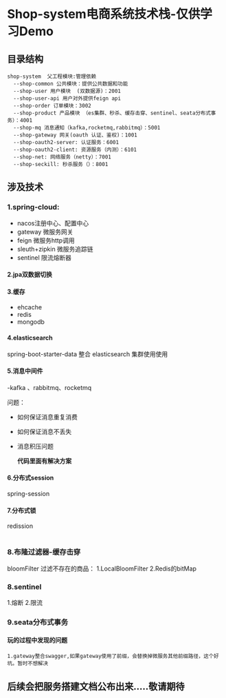 # Shop-system电商系统技术栈-仅供学习Demo
## 目录结构

```
shop-system  父工程模块:管理依赖
  --shop-common 公共模块：提供公共数据和功能
  --shop-user 用户模块  (双数据源)：2001
  --shop-user-api 用户对外提供feign api
  --shop-order 订单模块：3002
  --shop-product 产品模块 （es集群、秒杀、缓存击穿、sentinel、seata分布式事务）：4001
  --shop-mq 消息通知（kafka,rocketmq,rabbitmq）：5001
  --shop-gateway 网关(oauth 认证、鉴权)：1001
  --shop-oauth2-server: 认证服务：6001
  --shop-oauth2-client: 资源服务（内测）：6101
  --shop-net: 网络服务（netty）：7001
  --shop-seckill: 秒杀服务（）：8001
```

## 涉及技术

### 1.spring-cloud:

- nacos注册中心、配置中心
- gateway 微服务网关
- feign  微服务http调用
- sleuth+zipkin 微服务追踪链
- sentinel 限流熔断器

#### 2.jpa双数据切换

#### 3.缓存

- ehcache 
- redis
- mongodb

#### 4.elasticsearch 

spring-boot-starter-data 整合 elasticsearch 集群使用使用

#### 5.消息中间件
-kafka 、rabbitmq、rocketmq

问题：

- 如何保证消息重复消费

- 如何保证消息不丢失

- 消息积压问题

  **代码里面有解决方案**

#### 6.分布式session
spring-session

#### 7.分布式锁
redission
#
### 8.布隆过滤器-缓存击穿
bloomFilter 过滤不存在的商品：
1.LocalBloomFilter
2.Redis的bitMap

### 8.sentinel
1.熔断
2.限流

### 9.seata分布式事务

#### 玩的过程中发现的问题

```
1.gateway整合swagger,如果gateway使用了前缀，会替换掉微服务其他前缀路径，这个好坑。暂时不想解决
```

## 后续会把服务搭建文档公布出来.....敬请期待


